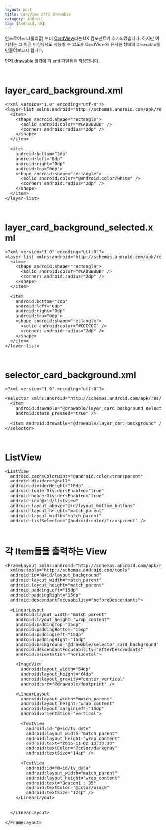 ```yaml
---
layout: post
title: CardView 스타일 Drawable
category: Android
tag: [Android, UX]
---
```


안드로이드 L(롤리팝) 부터 [CardView](https://developer.android.com/training/material/lists-cards.html?hl=ko)라는
UX 컴포넌트가 추가되었습니다. 하지만 여기서는 그 이전 버전에서도 사용할 수 있도록
CardView와 유사한 형태의 Drawable를 만들어보고자 합니다.

먼저 drawable 폴더에 각 xml 파일들을 작성합니다.

<br>

# layer_card_background.xml

<pre class="prettyprint">&lt;?xml version="1.0" encoding="utf-8"?&gt;
&lt;layer-list xmlns:android="http://schemas.android.com/apk/res/android"&gt;
  &lt;item&gt;
    &lt;shape android:shape="rectangle"&gt;
      &lt;solid android:color="#CABBBBBB" /&gt;
      &lt;corners android:radius="2dp" /&gt;
    &lt;/shape&gt;
  &lt;/item&gt;

  &lt;item
    android:bottom="2dp"
    android:left="0dp"
    android:right="0dp"
    android:top="0dp"&gt;
    &lt;shape android:shape="rectangle"&gt;
      &lt;solid android:color="@android:color/white" /&gt;
      &lt;corners android:radius="2dp" /&gt;
    &lt;/shape&gt;
  &lt;/item&gt;
&lt;/layer-list&gt;</pre>

<br>

# layer_card_background_selected.xml

<pre class="prettyprint">&lt;?xml version="1.0" encoding="utf-8"?&gt;
&lt;layer-list xmlns:android="http://schemas.android.com/apk/res/android"&gt;
  &lt;item&gt;
    &lt;shape android:shape="rectangle"&gt;
      &lt;solid android:color="#CABBBBBB" /&gt;
      &lt;corners android:radius="2dp" /&gt;
    &lt;/shape&gt;
  &lt;/item&gt;

  &lt;item
    android:bottom="2dp"
    android:left="0dp"
    android:right="0dp"
    android:top="0dp"&gt;
    &lt;shape android:shape="rectangle"&gt;
      &lt;solid android:color="#CCCCCC" /&gt;
      &lt;corners android:radius="2dp" /&gt;
    &lt;/shape&gt;
  &lt;/item&gt;
&lt;/layer-list&gt;</pre>

<br>

# selector_card_background.xml

<pre class="prettyprint">&lt;?xml version="1.0" encoding="utf-8"?&gt;

&lt;selector xmlns:android="http://schemas.android.com/apk/res/android"&gt;
  &lt;item
    android:drawable="@drawable/layer_card_background_selected"
    android:state_pressed="true" /&gt;

  &lt;item android:drawable="@drawable/layer_card_background" /&gt;
&lt;/selector&gt;</pre>

<br>

# ListView

<pre class="prettyprint">&lt;ListView
  android:cacheColorHint="@android:color/transparent"
  android:divider="@null"
  android:dividerHeight="10dp"
  android:footerDividersEnabled="true"
  android:headerDividersEnabled="true"
  android:id="@+id/listview"
  android:layout_above="@id/layout_bottom_buttons"
  android:layout_height="match_parent"
  android:layout_width="match_parent"
  android:listSelector="@android:color/transparent" /&gt;</pre>
<br>

# 각 Item들을 출력하는 View

<pre class="prettyprint">&lt;FrameLayout xmlns:android="http://schemas.android.com/apk/res/android"
  xmlns:tools="http://schemas.android.com/tools"
  android:id="@+id/layout_background"
  android:layout_width="match_parent"
  android:layout_height="match_parent"
  android:paddingLeft="15dp"
  android:paddingRight="15dp"
  android:descendantFocusability="beforeDescendants"&gt;

  &lt;LinearLayout
    android:layout_width="match_parent"
    android:layout_height="wrap_content"
    android:paddingTop="15dp"
    android:paddingBottom="15dp"
    android:paddingLeft="15dp"
    android:paddingRight="15dp"
    android:background="@drawable/selector_card_background"
    android:descendantFocusability="afterDescendants"
    android:orientation="horizontal"&gt;

    &lt;ImageView
      android:layout_width="64dp"
      android:layout_height="64dp"
      android:layout_gravity="center_vertical"
      android:src="@drawable/footprint" /&gt;

    &lt;LinearLayout
      android:layout_width="match_parent"
      android:layout_height="wrap_content"
      android:layout_marginLeft="15dp"
      android:orientation="vertical"&gt;

      &lt;TextView
        android:id="@+id/tv_date"
        android:layout_width="match_parent"
        android:layout_height="wrap_content"
        android:text="2016-11-02 13:30:30"
        android:textColor="@color/darkgray"
        android:textSize="14sp" /&gt;

      &lt;TextView
        android:id="@+id/tv_data"
        android:layout_width="match_parent"
        android:layout_height="wrap_content"
        android:text="Beacon1 : 35"
        android:textColor="@color/black"
        android:textSize="12sp" /&gt;
    &lt;/LinearLayout&gt;


  &lt;/LinearLayout&gt;

&lt;/FrameLayout&gt;</pre>
